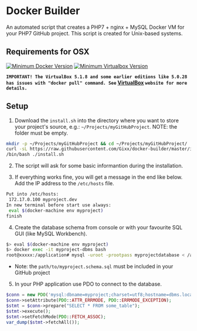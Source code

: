 # Docker Builder #

An automated script that creates a PHP7 + nginx + MySQL Docker VM for your PHP7 GitHub project. This script is created for Unix-based systems.

## Requirements for OSX ##
[![Minimum Docker Version](https://img.shields.io/badge/Docker%20Toolbox-%3E%3D1.10-blue.svg)](https://www.docker.com/products/docker-toolbox)
[![Minimum Virtualbox Version](https://img.shields.io/badge/VirtualBox-%3E%3D5.1.10-blue.svg)](https://www.virtualbox.org/wiki/Downloads?replytocom=98578)

**`IMPORTANT! The VirtualBox 5.1.8 and some earlier editions like 5.0.28 has issues with "docker pull" command. See` [VirtualBox](https://www.virtualbox.org/ticket/16084) `website for more details.`**

## Setup ##
1) Download the `install.sh` into the directory where you want to store your project's source, e.g.: `~/Projects/myGitHubProject`. 
NOTE: the folder must be empty.

```bash
mkdir -p ~/Projects/myGitHubProject && cd ~/Projects/myGitHubProject/
curl -sL https://raw.githubusercontent.com/Gixx/docker-builder/master/install.sh > ./install.sh
/bin/bash ./install.sh 
```
2) The script will ask for some basic informantion during the installation.

3) If everything works fine, you will get a message in the end like below. Add the IP address to the `/etc/hosts` file.
```bash
Put into /etc/hosts:
 172.17.0.100 myproject.dev
In new terminal before start use always:
 eval $(docker-machine env myproject)
finish
```

4) Create the database schema from console or with your favourite SQL GUI (like MySQL Workbench).
```bash
$> eval $(docker-machine env myproject)
$> docker exec -it myproject-dbms bash
root@xxxxx:/application# mysql -uroot -prootpass myprojectdatabase < /application/path/to/myproject.schema.sql
```

* Note: the ```path/to/myproject.schema.sql``` must be included in your GitHub project

5) In your PHP application use PDO to connect to the database.
```php
$conn = new PDO('mysql:dbname=myproject;charset=utf8;hostname=dbms.local', 'root', 'rootpass');
$conn->setAttribute(PDO::ATTR_ERRMODE, PDO::ERRMODE_EXCEPTION);
$stmt = $conn->prepare("SELECT * FROM some_table");
$stmt->execute();
$stmt->setFetchMode(PDO::FETCH_ASSOC);
var_dump($stmt->fetchAll());
```
